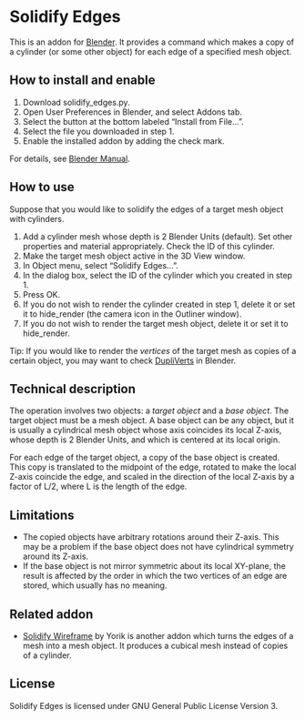 # Solidify Edges

This is an addon for [Blender](http://www.blender.org/).  It provides a command which makes a copy of a cylinder (or some other object) for each edge of a specified mesh object.

## How to install and enable

1. Download solidify_edges.py.
2. Open User Preferences in Blender, and select Addons tab.
3. Select the button at the bottom labeled “Install from File...”.
4. Select the file you downloaded in step 1.
5. Enable the installed addon by adding the check mark.

For details, see [Blender Manual](http://wiki.blender.org/index.php/Doc:2.6/Manual/Extensions/Python/Add-Ons).

## How to use

Suppose that you would like to solidify the edges of a target mesh object with cylinders.

1. Add a cylinder mesh whose depth is 2 Blender Units (default).  Set other properties and material appropriately.  Check the ID of this cylinder.
2. Make the target mesh object active in the 3D View window.
3. In Object menu, select “Solidify Edges...”.
4. In the dialog box, select the ID of the cylinder which you created in step 1.
5. Press OK.
6. If you do not wish to render the cylinder created in step 1, delete it or set it to hide_render (the camera icon in the Outliner window).
7. If you do not wish to render the target mesh object, delete it or set it to hide_render.

Tip: If you would like to render the _vertices_ of the target mesh as copies of a certain object, you may want to check [DupliVerts](http://wiki.blender.org/index.php/Doc:2.6/Manual/Modeling/Objects/Duplication/DupliVerts) in Blender.

## Technical description

The operation involves two objects: a _target object_ and a _base object_.  The target object must be a mesh object.  A base object can be any object, but it is usually a cylindrical mesh object whose axis coincides its local Z-axis, whose depth is 2 Blender Units, and which is centered at its local origin.

For each edge of the target object, a copy of the base object is created.  This copy is translated to the midpoint of the edge, rotated to make the local Z-axis coincide the edge, and scaled in the direction of the local Z-axis by a factor of L/2, where L is the length of the edge.

## Limitations

* The copied objects have arbitrary rotations around their Z-axis.  This may be a problem if the base object does not have cylindrical symmetry around its Z-axis.
* If the base object is not mirror symmetric about its local XY-plane, the result is affected by the order in which the two vertices of an edge are stored, which usually has no meaning.

## Related addon

* [Solidify Wireframe](http://wiki.blender.org/index.php/Extensions:2.6/Py/Scripts/Modeling/Solidify_Wireframe) by Yorik is another addon which turns the edges of a mesh into a mesh object.  It produces a cubical mesh instead of copies of a cylinder.

## License

Solidify Edges is licensed under GNU General Public License Version 3.
